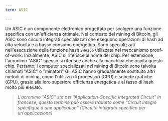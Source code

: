 ```yaml
---
term: ASIC

---
```

Un ASIC è un componente elettronico progettato per svolgere una funzione specifica con un'efficienza ottimale. Nel contesto del mining di Bitcoin, gli ASIC sono circuiti integrati specializzati che eseguono operazioni di hash ad alta velocità e a basso consumo energetico. Sono specializzati nell'esecuzione della funzione hash `SHA256` utilizzata nel meccanismo proof-of-work. Inizialmente, ASIC si riferisce al nome del chip. Per estensione, l'acronimo "ASIC" spesso si riferisce anche alla macchina che ospita questo chip. Pertanto, i computer specializzati nel mining di Bitcoin sono talvolta chiamati "ASIC" o "minatori" Gli ASIC hanno gradualmente sostituito altri metodi di mining, come l'utilizzo di processori (CPU) e schede grafiche (GPU), grazie alla loro superiore efficienza energetica e al tasso di hash molto più elevato.

> *L'acronimo "ASIC" sta per "Application-Specific Integrated Circuit" In francese, questo termine può essere tradotto come "Circuit intégré spécifique à une application" (Circuito integrato specifico per un'applicazione)*
